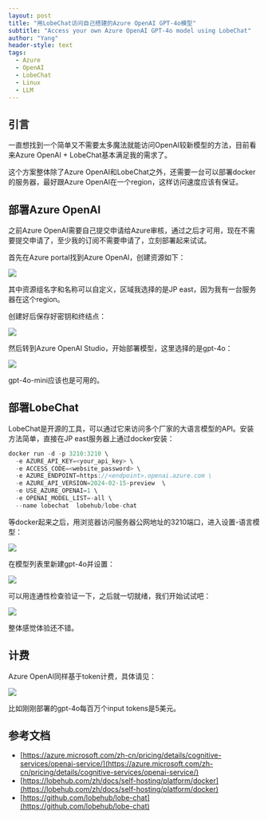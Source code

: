 ```yaml
---
layout: post
title: "用LobeChat访问自己搭建的Azure OpenAI GPT-4o模型"
subtitle: "Access your own Azure OpenAI GPT-4o model using LobeChat"
author: "Yang"
header-style: text
tags:
  - Azure
  - OpenAI
  - LobeChat
  - Linux
  - LLM
---
```



引言
--

一直想找到一个简单又不需要太多魔法就能访问OpenAI较新模型的方法，目前看来Azure OpenAI + LobeChat基本满足我的需求了。

这个方案整体除了Azure OpenAI和LobeChat之外，还需要一台可以部署docker的服务器，最好跟Azure OpenAI在一个region，这样访问速度应该有保证。


部署Azure OpenAI
--

之前Azure OpenAI需要自己提交申请给Azure审核，通过之后才可用，现在不需要提交申请了，至少我的订阅不需要申请了，立刻部署起来试试。

首先在Azure portal找到Azure OpenAI，创建资源如下：

![](https://yangyanghoho.github.io/img/in-post/post-azureoai/1111.jpg)

其中资源组名字和名称可以自定义，区域我选择的是JP east，因为我有一台服务器在这个region。

创建好后保存好密钥和终结点：

![](https://yangyanghoho.github.io/img/in-post/post-azureoai/3333.jpg)


然后转到Azure OpenAI Studio，开始部署模型，这里选择的是gpt-4o：

![](https://yangyanghoho.github.io/img/in-post/post-azureoai/2222.jpg)

gpt-4o-mini应该也是可用的。


部署LobeChat
--

LobeChat是开源的工具，可以通过它来访问多个厂家的大语言模型的API。安装方法简单，直接在JP east服务器上通过docker安装：

```ts
docker run -d -p 3210:3210 \
  -e AZURE_API_KEY=<your_api_key> \
  -e ACCESS_CODE=<website_password> \
  -e AZURE_ENDPOINT=https://<endpoint>.openai.azure.com \
  -e AZURE_API_VERSION=2024-02-15-preview  \
  -e USE_AZURE_OPENAI=1 \
  -e OPENAI_MODEL_LIST=-all \
  --name lobechat  lobehub/lobe-chat
```

等docker起来之后，用浏览器访问服务器公网地址的3210端口，进入设置-语言模型：

![](https://yangyanghoho.github.io/img/in-post/post-azureoai/4444.jpg)

在模型列表里新建gpt-4o并设置：

![](https://yangyanghoho.github.io/img/in-post/post-azureoai/555.jpg)

可以用连通性检查验证一下，之后就一切就绪，我们开始试试吧：

![](https://yangyanghoho.github.io/img/in-post/post-azureoai/6666.jpg)

整体感觉体验还不错。

计费
--

Azure OpenAI同样基于token计费，具体请见：

![](https://yangyanghoho.github.io/img/in-post/post-azureoai/7777.jpg)

比如刚刚部署的gpt-4o每百万个input tokens是5美元。


参考文档
--

* [https://azure.microsoft.com/zh-cn/pricing/details/cognitive-services/openai-service/](https://azure.microsoft.com/zh-cn/pricing/details/cognitive-services/openai-service/)
* [https://lobehub.com/zh/docs/self-hosting/platform/docker](https://lobehub.com/zh/docs/self-hosting/platform/docker)
* [https://github.com/lobehub/lobe-chat](https://github.com/lobehub/lobe-chat)
